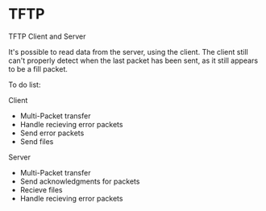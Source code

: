 # TFTP
 TFTP Client and Server
 
It's possible to read data from the server, using the client. The client still can't properly detect when the last packet has been sent, as it still appears to be a fill packet. 

To do list:

Client
- Multi-Packet transfer
- Handle recieving error packets
- Send error packets
- Send files

Server
- Multi-Packet transfer
- Send acknowledgments for packets
- Recieve files
- Handle recieving error packets
